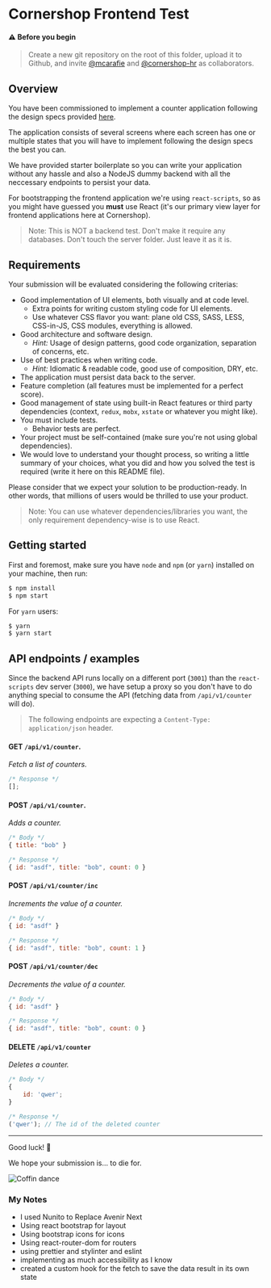 # Cornershop Frontend Test

#### ⚠️ Before you begin

> Create a new git repository on the root of this folder, upload it to Github, and invite [@mcarafie](https://github.com/mcarafie) and [@cornershop-hr](https://github.com/cornershop-hr) as collaborators.

## Overview

You have been commissioned to implement a counter application following the design specs provided [here](https://www.figma.com/file/6CnuM0Gj9oiwi2AV9vXLRH/Counters-for-the-web?node-id=0%3A1).

The application consists of several screens where each screen has one or multiple states that you will have to implement following the design specs the best you can.

We have provided starter boilerplate so you can write your application without any hassle and also a NodeJS dummy backend with all the neccessary endpoints to persist your data.

For bootstrapping the frontend application we're using `react-scripts`, so as you might have guessed you **must** use React (it's our primary view layer for frontend applications here at Cornershop).

> Note: This is NOT a backend test. Don't make it require any databases. Don't touch the server folder. Just leave it as it is.

## Requirements

Your submission will be evaluated considering the following criterias:

- Good implementation of UI elements, both visually and at code level.
  - Extra points for writing custom styling code for UI elements.
  - Use whatever CSS flavor you want: plane old CSS, SASS, LESS, CSS-in-JS, CSS modules, everything is allowed.
- Good architecture and software design.
  - _Hint:_ Usage of design patterns, good code organization, separation of concerns, etc.
- Use of best practices when writing code.
  - _Hint:_ Idiomatic & readable code, good use of composition, DRY, etc.
- The application must persist data back to the server.
- Feature completion (all features must be implemented for a perfect score).
- Good management of state using built-in React features or third party dependencies (context, `redux`, `mobx`, `xstate` or whatever you might like).
- You must include tests.
  - Behavior tests are perfect.
- Your project must be self-contained (make sure you're not using global dependencies).
- We would love to understand your thought process, so writing a little summary of your choices, what you did and how you solved the test is required (write it here on this README file).

Please consider that we expect your solution to be production-ready. In other words, that millions of users would be thrilled to use your product.

> Note: You can use whatever dependencies/libraries you want, the only requirement dependency-wise is to use React.

## Getting started

First and foremost, make sure you have `node` and `npm` (or `yarn`) installed on your machine, then run:

```bash
$ npm install
$ npm start
```

For `yarn` users:

```bash
$ yarn
$ yarn start
```

## API endpoints / examples

Since the backend API runs locally on a different port (`3001`) than the `react-scripts` dev server (`3000`), we have setup a proxy so you don't have to do anything special to consume the API (fetching data from `/api/v1/counter` will do).

> The following endpoints are expecting a `Content-Type: application/json` header.

#### **GET** `/api/v1/counter`.

_Fetch a list of counters._

```javascript
/* Response */
[];
```

#### **POST** `/api/v1/counter`.

_Adds a counter._

```javascript
/* Body */
{ title: "bob" }

/* Response */
{ id: "asdf", title: "bob", count: 0 }
```

#### **POST** `/api/v1/counter/inc`

_Increments the value of a counter._

```javascript
/* Body */
{ id: "asdf" }

/* Response */
{ id: "asdf", title: "bob", count: 1 }
```

#### **POST** `/api/v1/counter/dec`

_Decrements the value of a counter._

```javascript
/* Body */
{ id: "asdf" }

/* Response */
{ id: "asdf", title: "bob", count: 0 }
```

#### **DELETE** `/api/v1/counter`

_Deletes a counter._

```javascript
/* Body */
{
	id: 'qwer';
}

/* Response */
('qwer'); // The id of the deleted counter
```

---

Good luck! 🎉

We hope your submission is… to die for.

![Coffin dance](coffin.gif)

### My Notes

- I used Nunito to Replace Avenir Next
- Using react bootstrap for layout
- Using bootstrap icons for icons
- Using react-router-dom for routers
- using prettier and stylinter and eslint
- implementing as much accessibility as I know
- created a custom hook for the fetch to save the data result in its own state

